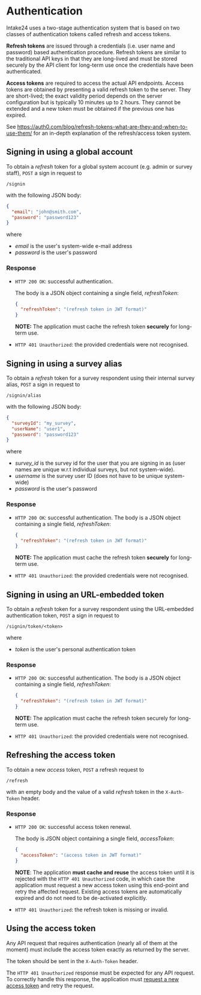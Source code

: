 # Authentication

Intake24 uses a two-stage authentication system that is based on two classes of authentication tokens called refresh and
access tokens.

**Refresh tokens** are issued through a credentials (i.e. user name and password) based authentication procedure.
Refresh tokens are similar to the traditional API keys in that they are long-lived and must be stored securely by the
API client for long-term use once the credentials have been authenticated.

**Access tokens** are required to access the actual API endpoints. Access tokens are obtained by presenting a valid
refresh token to the server. They are short-lived; the exact validity period depends on the server configuration but is
typically 10 minutes up to 2 hours. They cannot be extended and a new token must be obtained if the previous one has
expired.

See <https://auth0.com/blog/refresh-tokens-what-are-they-and-when-to-use-them/> for an in-depth explanation of the
refresh/access token system.

## Signing in using a global account

To obtain a _refresh_ token for a global system account (e.g. admin or survey staff), `POST` a sign in request to

`/signin`

with the following JSON body:

```json
{
  "email": "john@smith.com",
  "password": "password123"
}
```

where

- _email_ is the user's system-wide e-mail address
- _password_ is the user's password

### Response

- `HTTP 200 OK`: successful authentication.

  The body is a JSON object containing a single field, _refreshToken_:

  ```json
  {
    "refreshToken": "(refresh token in JWT format)"
  }
  ```

  **NOTE:** The application must cache the refresh token **securely** for long-term use.

- `HTTP 401 Unauthorized`: the provided credentials were not recognised.

## Signing in using a survey alias

To obtain a _refresh_ token for a survey respondent using their internal survey alias, `POST` a sign in request to

`/signin/alias`

with the following JSON body:

```json
{
  "surveyId": "my_survey",
  "userName": "user1",
  "password": "password123"
}
```

where

- _survey_id_ is the survey id for the user that you are signing in as (user names are unique w.r.t individual surveys,
  but not system-wide).
- _username_ is the survey user ID (does not have to be unique system-wide)
- _password_ is the user's password

### Response

- `HTTP 200 OK`: successful authentication.
  The body is a JSON object containing a single field, _refreshToken_:

  ```json
  {
    "refreshToken": "(refresh token in JWT format)"
  }
  ```

  **NOTE:** The application must cache the refresh token **securely** for long-term use.

- `HTTP 401 Unauthorized`: the provided credentials were not recognised.

## Signing in using an URL-embedded token

To obtain a _refresh_ token for a survey respondent using the URL-embedded authentication token, `POST` a sign in
request to

`/signin/token/<token>`

where

- _token_ is the user's personal authentication token

### Response

- `HTTP 200 OK`: successful authentication.
  The body is a JSON object containing a single field, _refreshToken_:

  ```json
  {
    "refreshToken": "(refresh token in JWT format)"
  }
  ```

  **NOTE:** The application must cache the refresh token securely for long-term use.

- `HTTP 401 Unauthorized`: the provided credentials were not recognised.

## Refreshing the access token

To obtain a new _access_ token, `POST` a refresh request to

`/refresh`

with an empty body and the value of a valid _refresh_ token in the `X-Auth-Token` header.

### Response

- `HTTP 200 OK`: successful access token renewal.

  The body is JSON object containing a single field, _accessToken_:

  ```json
  {
    "accessToken": "(access token in JWT format)"
  }
  ```

  **NOTE**: The application **must cache and reuse** the access token until it is rejected with the `HTTP 401 Unauthorized` code, in which case the application must request a new access token using this end-point and retry the
  affected request. Existing access tokens are automatically expired and do not need to be de-activated explicitly.

- `HTTP 401 Unauthorized`: the refresh token is missing or invalid.

## Using the access token

Any API request that requires authentication (nearly all of them at the moment) must include the access token exactly as
returned by the server.

The token should be sent in the `X-Auth-Token` header.

The `HTTP 401 Unauthorized` response must be expected for any API request. To correctly handle this response, the
application must [request a new access token](#refreshing-the-access-token) and retry the request.
